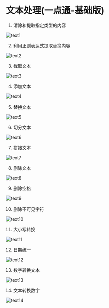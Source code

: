 # 文本处理(一点通-基础版)

1. 清除和提取指定类型的内容

<img src="https://raw.github.com/CodeLifeTech/OneClickRun-Excel/main/demo/base/text/text_1.gif" alt="text1"/>

2. 利用正则表达式提取替换内容

<img src="https://raw.github.com/CodeLifeTech/OneClickRun-Excel/main/demo/base/text/text_2.gif" alt="text2"/>

3. 截取文本

<img src="https://raw.github.com/CodeLifeTech/OneClickRun-Excel/main/demo/base/text/text_3.gif" alt="text3"/>

4. 添加文本

<img src="https://raw.github.com/CodeLifeTech/OneClickRun-Excel/main/demo/base/text/text_4.gif" alt="text4"/>

5. 替换文本

<img src="https://raw.github.com/CodeLifeTech/OneClickRun-Excel/main/demo/base/text/text_5.gif" alt="text5"/>

6. 切分文本

<img src="https://raw.github.com/CodeLifeTech/OneClickRun-Excel/main/demo/base/text/text_6.gif" alt="text6"/>

7. 拼接文本

<img src="https://raw.github.com/CodeLifeTech/OneClickRun-Excel/main/demo/base/text/text_7.gif" alt="text7"/>

8. 删除文本

<img src="https://raw.github.com/CodeLifeTech/OneClickRun-Excel/main/demo/base/text/text_8.gif" alt="text8"/>

9. 删除空格

<img src="https://raw.github.com/CodeLifeTech/OneClickRun-Excel/main/demo/base/text/text_9.gif" alt="text9"/>

10. 删除不可见字符

<img src="https://raw.github.com/CodeLifeTech/OneClickRun-Excel/main/demo/base/text/text_10.gif" alt="text10"/>

11. 大小写转换

<img src="https://raw.github.com/CodeLifeTech/OneClickRun-Excel/main/demo/base/text/text_11.gif" alt="text11"/>

12. 日期统一

<img src="https://raw.github.com/CodeLifeTech/OneClickRun-Excel/main/demo/base/text/text_12.gif" alt="text12"/>

13. 数字转换文本

<img src="https://raw.github.com/CodeLifeTech/OneClickRun-Excel/main/demo/base/text/text_13.gif" alt="text13"/>

14. 文本转换数字

<img src="https://raw.github.com/CodeLifeTech/OneClickRun-Excel/main/demo/base/text/text_14.gif" alt="text14"/>